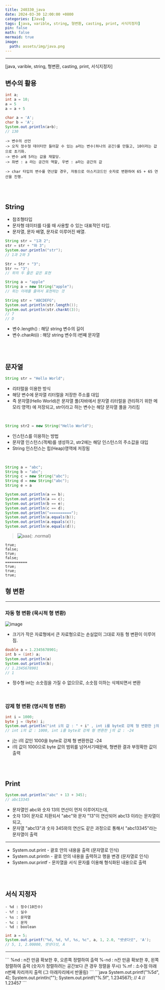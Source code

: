 ```yaml
---
title: 240330_java
date: 2024-03-30 12:00:00 +0800
categories: [Java]
tags: [java, varible, string, 형변환, casting, print, 서식지정자]
pin: false
math: false
mermaid: true
image:
  path: assets/img/java.png
---
```


<hr style="border:1px solid white">
[java, varible, string, 형변환, casting, print, 서식지정자]

## 변수의 활용
```java
int a;
int a = 10; 
a = 5 
a = a + 5 

char a = 'A';
char b = 'A';
System.out.println(a+b);
// 130
```
```
-> 변수의 선언
-> 오직 정수형 데이터만 들어갈 수 있는 a라는 변수(하나의 공간)를 만들고, 10이라는 값으로 초기화.
-> 변수 a에 5라는 값을 재할당.
-> 좌변 : a 라는 공간의 역할, 우변 : a라는 공간의 값

-> char 타입의 변수를 연산할 경우, 자동으로 아스키코드인 숫자로 변환하여 65 + 65 연산을 진행.
```

<br/><br/>

## String
- 참조형타입
- 문자형 데이터를 다룰 때 사용할 수 있는 대표적인 타입.
- 문자열, 문자 배열, 문자로 이루어진 배열.

```java
String str = "1과 2";
str = str + "와 3";
System.our.println("str");
// 1과 2와 3
        
Str = Str + "3";
Str += "3";
// 위의 두 줄은 같은 표현

String a = "apple"
String a = new String("apple");
// 위는 아래를 줄여서 표현하는 것
       
String str = "ABCDEFG";
System.out.println(str.length());
System.out.println(str.charAt(3));
// 7
// D
```
- 변수.length()  : 해당 string 변수의 길이
- 변수.charAt(i) : 해당 string 변수의 i번째 문자열

<br/><br/>

## 문자열
```java 
String str = "Hello World";
```
- 리터럴을 이용한 방식
- 해당 변수에 문자열 리터럴을 저장한 주소를 대입
- 즉 문자열(Hello World)은 문자열 풀(자바에서 문자열 리터럴을 관리하기 위한 메모리 영역) 에 저장되고, str이라고 하는 변수는 해당 문자열 풀을 가리킴

<br/>

```java
String str2 = new String("Hello World");
```
- 인스턴스를 이용하는 방법
- 문자열 인스턴스(객체)를 생성하고, str2에는 해당 인스턴스의 주소값을 대입
- String 인스턴스는 힙(Heap)영역에 저장됨

<br/>

```java
String a = "abc";
String b = "abc";
String c = new String("abc");
String d = new String("abc");
String e = a

System.out.println(a == b);
System.out.println(a == c);
System.out.println(b == e);
System.out.println(c == d);
System.out.println("==========");
System.out.println(a.equals(b));
System.out.println(a.equals(c));
System.out.println(e.equals(d));
```
> ![aaa](https://github.com/alphathx13/alphathx13.github.io/assets/163115993/500069e2-e5bb-4a64-b0cf-b0446863d7ff){: .normal}
```
true;
false;
true;
false;
==========
true;
true;
true;
```

## 형 변환
<hr style="border:1px solid white">

### 자동 형 변환 (묵시적 형 변환)
![image](https://github.com/alphathx13/alphathx13.github.io/assets/163115993/e42daa62-6373-492b-8ab0-58c872addadd)
- 크기가 작은 자료형에서 큰 자료형으로는 손실없이 그대로 자동 형 변환이 이루어짐.

```java
double a = 1.2345678901;
int b = (int) a;
System.out.println(a)
System.out.println(b);
// 1.2345678901
// 1
```
- 정수형 int는 소숫점을 가질 수 없으므로, 소숫점 이하는 삭제되면서 변환
	
<br/>

### 강제 형 변환 (명시적 형 변환)
```java
int i = 1000;
byte j = (byte) i;
System.out.println("int i의 값 : " + i" , int i를 byte로 강제 형 변환한 j의 값 : " + j);
// int i의 값 : 1000, int i를 byte로 강제 형 변환한 j의 값 : -24
```
- j는 i의 값인 1000을 byte로 강제 형 변환한값 -24
- i의 값이 1000으로 byte 값의 범위를 넘어서기때문에, 형변환 결과 부정확한 값이 출력

<br/><br/>

## Print
```java
System.out.println("abc" + 13 + 345);
// abc13345
```
- 문자열인 abc와 숫자 13의 연산이 먼저 이루어지는데,
- 숫자 13이 문자로 치환되서 "abc"와 문자 "13"이 연산되어 abc13 이라는 문자열이 되고, 
- 문자열 "abc13"과 숫자 345와의 연산도 같은 과정으로 통해서 "abc13345"라는 문자열이 출력

<hr style="border:1px solid white">

- System.out.print		- 괄호 안의 내용을 출력 (문자열로 인식)
- System.out.println	- 괄호 안의 내용을 출력하고 행을 변경 (문자열로 인식)
- System.our.printf		- 문자열을 서식 문자를 이용해 형식화된 내용으로 출력

<br/><br/>

## 서식 지정자
```
- %d : 정수(10진수)
- %f : 실수
- %s : 문자열
- %c : 문자
- %d : boolean
```
```java      
int a = 5;
System.out.printf("%d, %d, %f, %s, %c", a, 1, 2.0, "셋넷다섯", 'A');
// 5, 1, 2.00000, 셋넷다섯, A
```
<hr style="border:1px solid white">
```
%nd   : n칸 만큼 확보한 후, 오른쪽 정렬하여 출력
%-nd  : n칸 만큼 확보한 후, 왼쪽 정렬하여 출력 (숫자가 정렬하려는 공간보다 큰 경우 정렬을 무시)
%.nf  : 소수점 아래 n번째 자리까지 출력 (그 아래자리에서 반올림)
```
```java          
System.out.printf("%5d", 4);
System.out.println("");
System.out.printf("%.5f", 1.234567);
//     4
// 1.23457
```      